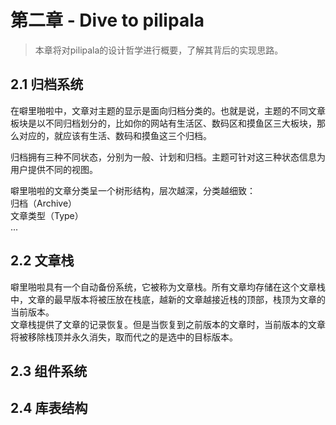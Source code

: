 # 第二章 - Dive to pilipala

> 本章将对pilipala的设计哲学进行概要，了解其背后的实现思路。

## 2.1 归档系统

在噼里啪啦中，文章对主题的显示是面向归档分类的。也就是说，主题的不同文章板块是以不同归档划分的，比如你的网站有生活区、数码区和摸鱼区三大板块，那么对应的，就应该有生活、数码和摸鱼这三个归档。

归档拥有三种不同状态，分别为一般、计划和归档。主题可针对这三种状态信息为用户提供不同的视图。

噼里啪啦的文章分类呈一个树形结构，层次越深，分类越细致：  
归档（Archive）  
文章类型（Type）  
...

## 2.2 文章栈

噼里啪啦具有一个自动备份系统，它被称为文章栈。所有文章均存储在这个文章栈中，文章的最早版本将被压放在栈底，越新的文章越接近栈的顶部，栈顶为文章的当前版本。  
文章栈提供了文章的记录恢复。但是当恢复到之前版本的文章时，当前版本的文章将被移除栈顶并永久消失，取而代之的是选中的目标版本。

## 2.3 组件系统



## 2.4 库表结构


